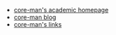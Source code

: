 - [core-man's academic homepage](https://www.ntu.edu.sg/home/jiayuanyao)
- [core-man blog](https://core-man.github.io/blog)
- [core-man's links](https://core-man.github.io/link)
